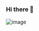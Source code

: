 ### Hi there 👋

<!--
**KimJeHee/KimJeHee** is a ✨ _special_ ✨ repository because its `README.md` (this file) appears on your GitHub profile.

Here are some ideas to get you started:

- 🔭 I’m currently working on ...
- 🌱 I’m currently learning ...
- 👯 I’m looking to collaborate on ...
- 🤔 I’m looking for help with ...
- 💬 Ask me about ...
- 📫 How to reach me: ...
- 😄 Pronouns: ...
- ⚡ Fun fact: ...

-->

![image](https://user-images.githubusercontent.com/79096475/160257733-fb399ea3-006d-4a5f-be71-8af4766804f0.png)
